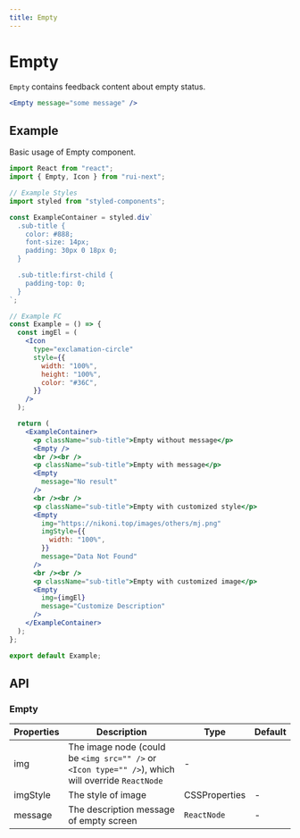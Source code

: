 ```yaml
---
title: Empty
---
```


# Empty

`Empty` contains feedback content about empty status.

```jsx
<Empty message="some message" />
```

## Example

Basic usage of Empty component.

```jsx live=local
import React from "react";
import { Empty, Icon } from "rui-next";

// Example Styles
import styled from "styled-components";

const ExampleContainer = styled.div`
  .sub-title {
    color: #888;
    font-size: 14px;
    padding: 30px 0 18px 0;
  }

  .sub-title:first-child {
    padding-top: 0;
  }
`;

// Example FC
const Example = () => {
  const imgEl = (
    <Icon
      type="exclamation-circle"
      style={{
        width: "100%",
        height: "100%",
        color: "#36C",
      }}
    />
  );

  return (
    <ExampleContainer>
      <p className="sub-title">Empty without message</p>
      <Empty />
      <br /><br />
      <p className="sub-title">Empty with message</p>
      <Empty
        message="No result"
      />
      <br /><br />
      <p className="sub-title">Empty with customized style</p>
      <Empty
        img="https://nikoni.top/images/others/mj.png"
        imgStyle={{
          width: "100%",
        }}
        message="Data Not Found"
      />
      <br /><br />
      <p className="sub-title">Empty with customized image</p>
      <Empty
        img={imgEl}
        message="Customize Description"
      />
    </ExampleContainer>
  );
};

export default Example;
```

## API

### Empty

Properties | Description | Type | Default
-----------|------------|------|--------
| img | The image node (could be `<img src="" />` or `<Icon type="" />`), which will override `ReactNode` | - |
| imgStyle | The style of image | CSSProperties | - |
| message | The description message of empty screen | `ReactNode` | - |
